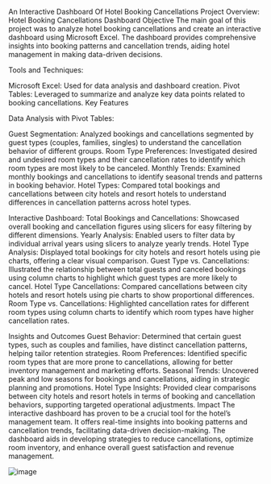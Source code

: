 An Interactive Dashboard Of Hotel Booking Cancellations Project Overview: 
Hotel Booking Cancellations Dashboard Objective The main goal of this project was to analyze hotel booking cancellations and create an interactive dashboard using Microsoft Excel. The dashboard provides comprehensive insights into booking patterns and cancellation trends, aiding hotel management in making data-driven decisions.

Tools and Techniques:


Microsoft Excel: Used for data analysis and dashboard creation.
 Pivot Tables: Leveraged to summarize and analyze key data points related to booking cancellations. 
Key Features 

Data Analysis with Pivot Tables:

Guest Segmentation: Analyzed bookings and cancellations segmented by guest types (couples, families, singles) to understand the cancellation behavior of different groups. 
Room Type Preferences: Investigated desired and undesired room types and their cancellation rates to identify which room types are most likely to be canceled.
 Monthly Trends: Examined monthly bookings and cancellations to identify seasonal trends and patterns in booking behavior.
 Hotel Types: Compared total bookings and cancellations between city hotels and resort hotels to understand differences in cancellation patterns across hotel types. 

Interactive Dashboard:
Total Bookings and Cancellations: Showcased overall booking and cancellation figures using slicers for easy filtering by different dimensions.
 Yearly Analysis: Enabled users to filter data by individual arrival years using slicers to analyze yearly trends. Hotel Type Analysis: Displayed total bookings for city hotels and resort hotels using pie charts, offering a clear visual comparison.
 Guest Type vs. Cancellations: Illustrated the relationship between total guests and canceled bookings using column charts to highlight which guest types are more likely to cancel. 
Hotel Type Cancellations: Compared cancellations between city hotels and resort hotels using pie charts to show proportional differences.
 Room Type vs. Cancellations: Highlighted cancellation rates for different room types using column charts to identify which room types have higher cancellation rates.

 Insights and Outcomes 
Guest Behavior: Determined that certain guest types, such as couples and families, have distinct cancellation patterns, helping tailor retention strategies.
 Room Preferences: Identified specific room types that are more prone to cancellations, allowing for better inventory management and marketing efforts. 
Seasonal Trends: Uncovered peak and low seasons for bookings and cancellations, aiding in strategic planning and promotions. 
Hotel Type Insights: Provided clear comparisons between city hotels and resort hotels in terms of booking and cancellation behaviors, supporting targeted operational adjustments. 
Impact
 The interactive dashboard has proven to be a crucial tool for the hotel’s management team. It offers real-time insights into booking patterns and cancellation trends, facilitating data-driven decision-making. The dashboard aids in developing strategies to reduce cancellations, optimize room inventory, and enhance overall guest satisfaction and revenue management.

![image](https://github.com/piyasikundu97/piyasi/assets/172350221/b6e2db54-c2fa-4114-ac40-9d125f0e01db)
